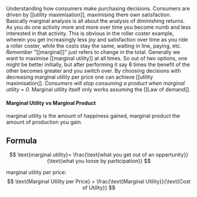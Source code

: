 Understanding how consumers make purchasing decisions. Consumers are driven by [[utility maximisation]], maximising there own satisfaction.  Basically marginal analysis is all about the analysis of diminishing returns. As you do one activity more and more over time you become numb and less interested in that activity. This is obvious in the roller coster example, wherein you get increasingly less joy and satisfaction over time as you ride a roller coster, while the costs stay the same, waiting in line, paying, etc. *Remember* "[[marginal]]" just refers to change in the total. Generally we want to maximise [[marginal utility]] at all times. So out of two options, one might be better initially, but after performing it say 8 times the benefit of the other becomes greater and you switch over. By choosing decisions with decreasing marginal utility per price one can achieve [[utility maximisation]]. *Consumers will stop consuming a product when marginal utility = 0.* Marginal utility itself only works assuming the [[Law of demand]].

#### Marginal Utility vs Marginal Product
marginal utility is the amount of happiness gained, marginal product the amount of production you gain.


## Formula
$$
\text{marginal utility}= \frac{\text{what you get out of an oppertunity}}{\text{what you loose by participation}}
$$

marginal utility per price:
$$
\text{Marginal Utility per Price} = \frac{\text{Marginal Utility}}{\text{Cost of Utility}}
$$

